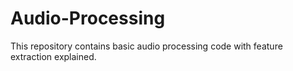 # Audio-Processing
This repository contains basic audio processing code with feature extraction explained.
